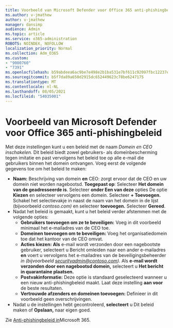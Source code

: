 ```yaml
---
title: Voorbeeld van Microsoft Defender voor Office 365 anti-phishingbeleid
ms.author: v-jmathew
author: v-jmathew
manager: dansimp
audience: Admin
ms.topic: article
ms.service: o365-administration
ROBOTS: NOINDEX, NOFOLLOW
localization_priority: Normal
ms.collection: Adm_O365
ms.custom:
- "9000760"
- "7391"
ms.openlocfilehash: b59abdeea6ac9be7e498e2b1ba531e7bf611c92097fbc12237e78364dae84f35
ms.sourcegitcommit: b5f7da89a650d2915dc652449623c78be6247175
ms.translationtype: MT
ms.contentlocale: nl-NL
ms.lasthandoff: 08/05/2021
ms.locfileid: "54035001"
---
```

# <a name="example-microsoft-defender-for-office-365-anti-phishing-policy"></a>Voorbeeld van Microsoft Defender voor Office 365 anti-phishingbeleid

Met deze instellingen kunt u een beleid met de naam *Domein en CEO inschakelen.* Dit beleid biedt zowel gebruikers- als domeinbescherming tegen imitatie en past vervolgens het beleid toe op alle e-mail die gebruikers binnen het domein ontvangen. Voeg eerst de volgende gegevens toe om het beleid te maken:

- **Naam:** Beschrijving van domein **en** CEO: zorgt ervoor dat de CEO en uw domein niet worden nagebootsd.
  **Toegepast op**: Selecteer **Het domein van de geadresseerde is**. Selecteer **onder Een van deze** opties De optie **Kiezen** en selecteer vervolgens een domein. Selecteer **+ Toevoegen.** Schakel het selectievakje in naast de naam van het domein in de lijst (bijvoorbeeld *contoso.com)* en selecteer **toevoegen.** Selecteer **Gereed**.
- Nadat het beleid is gemaakt, kunt u het beleid verder afstemmen met de volgende opties:
  - **Gebruikers toevoegen om ze te beveiligen:** Voeg in dit voorbeeld minimaal het e-mailadres van de CEO toe.
  - **Domeinen toevoegen om te beveiligen:** Voeg het organisatiedomein toe dat het kantoor van de CEO omvat.
  - **Acties kiezen:** **Als** e-mail wordt verzonden door een nagebootste gebruiker, selecteert u Bericht omleiden naar een ander e-mailadres **en** voert u vervolgens het e-mailadres van de beveiligingsbeheerder *in (bijvoorbeeld securityadmin@contoso.com).* Als **e-mail wordt verzonden door een nagebootsd domein,** selecteert u **Het bericht in quarantaine plaatsen.**
  - **Postvakinformatie:** Deze optie is standaard geselecteerd wanneer u een nieuw anti-phishingbeleid maakt. Laat deze instelling **aan voor** de beste resultaten.
  - **Vertrouwde afzenders en domeinen toevoegen:** Definieer in dit voorbeeld geen overschrijvingen.
- Nadat u de instellingen hebt gecontroleerd, **selecteert** u Dit beleid maken of **Opslaan,** naar eigen goed.

Zie [Anti-phishingbeleid in](https://go.microsoft.com/fwlink/?linkid=2092235)Microsoft 365.
